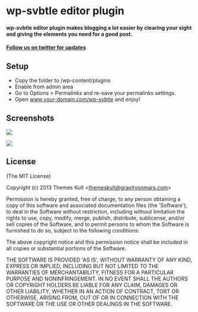 wp-svbtle editor plugin
=======================


#### wp-svbtle editor plugin makes blogging a lot easier by clearing your sight and giving the elements you need for a good post. 

#### [Follow us on twitter for updates](http://twitter.com/ThemesKult)
  
## Setup
* Copy the folder to /wp-content/plugins
* Enable from admin area
* Go to Options > Permalinks and re-save your permalinks settings.
* Open www.your-domain.com/wp-svbtle and enjoy!

## Screenshots 


![][2]

![][4]

 [2]: https://github.com/gravityonmars/wp-svbtle/raw/master/wp-svbtle/screenshot-1.png
 [4]: https://github.com/gravityonmars/wp-svbtle/raw/master/wp-svbtle/screenshot-2.png


## License 

(The MIT License)

Copyright (c) 2013 Themes Kult &lt;themeskult@gravityonmars.com&gt;

Permission is hereby granted, free of charge, to any person obtaining
a copy of this software and associated documentation files (the
'Software'), to deal in the Software without restriction, including
without limitation the rights to use, copy, modify, merge, publish,
distribute, sublicense, and/or sell copies of the Software, and to
permit persons to whom the Software is furnished to do so, subject to
the following conditions:

The above copyright notice and this permission notice shall be
included in all copies or substantial portions of the Software.

THE SOFTWARE IS PROVIDED 'AS IS', WITHOUT WARRANTY OF ANY KIND,
EXPRESS OR IMPLIED, INCLUDING BUT NOT LIMITED TO THE WARRANTIES OF
MERCHANTABILITY, FITNESS FOR A PARTICULAR PURPOSE AND NONINFRINGEMENT.
IN NO EVENT SHALL THE AUTHORS OR COPYRIGHT HOLDERS BE LIABLE FOR ANY
CLAIM, DAMAGES OR OTHER LIABILITY, WHETHER IN AN ACTION OF CONTRACT,
TORT OR OTHERWISE, ARISING FROM, OUT OF OR IN CONNECTION WITH THE
SOFTWARE OR THE USE OR OTHER DEALINGS IN THE SOFTWARE.
